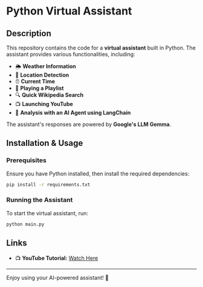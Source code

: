 # Python Virtual Assistant

## Description
This repository contains the code for a **virtual assistant** built in Python. The assistant provides various functionalities, including:
- 🌦 **Weather Information**
- 📍 **Location Detection**
- ⏰ **Current Time**
- 🎵 **Playing a Playlist**
- 🔍 **Quick Wikipedia Search**
- 📺 **Launching YouTube**
- 🧠 **Analysis with an AI Agent using LangChain**

The assistant's responses are powered by **Google's LLM Gemma**.

## Installation & Usage

### Prerequisites
Ensure you have Python installed, then install the required dependencies:
```bash
pip install -r requirements.txt
```

### Running the Assistant
To start the virtual assistant, run:
```bash
python main.py
```

## Links
- 📺 **YouTube Tutorial:** [Watch Here](https://www.youtube.com/watch?v=Zbyw4cplVvM&t=71s)

---
Enjoy using your AI-powered assistant! 🚀

